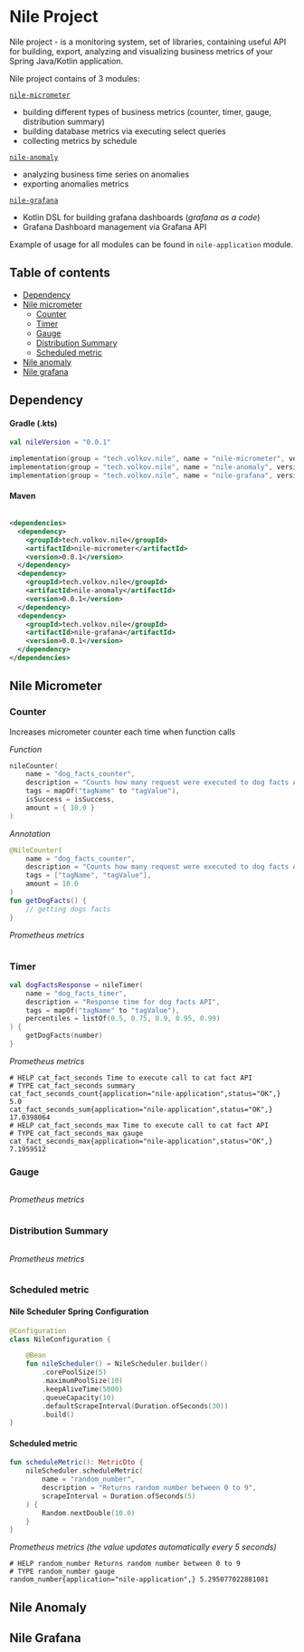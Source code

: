 # Nile Project

Nile project - is a monitoring system, set of libraries, containing useful API for building, export, analyzing and visualizing business metrics of your Spring Java/Kotlin application. 

Nile project contains of 3 modules:

[`nile-micrometer`](#nile-micrometer)
  - building different types of business metrics (counter, timer, gauge, distribution summary)
  - building database metrics via executing select queries
  - collecting metrics by schedule

[`nile-anomaly`](#nile-anomaly)
  - analyzing business time series on anomalies
  - exporting anomalies metrics

[`nile-grafana`](#nile-grafana)
  - Kotlin DSL for building grafana dashboards (*grafana as a code*)
  - Grafana Dashboard management via Grafana API

Example of usage for all modules can be found in `nile-application` module.

## Table of contents

- [Dependency](#Dependency)
- [Nile micrometer](#nile-micrometer)
    - [Counter](#nile-micrometer-counter)
    - [Timer](#nile-micrometer-timer)
    - [Gauge](#nile-micrometer-gauge)
    - [Distribution Summary](#nile-micrometer-distribution-summary)
    - [Scheduled metric](#nile-micrometer-scheduled-metric)
- [Nile anomaly](#nile-anomaly)
- [Nile grafana](#nile-grafana)

## Dependency

#### Gradle (.kts)

```kotlin
val nileVersion = "0.0.1"

implementation(group = "tech.volkov.nile", name = "nile-micrometer", version = nileVersion)
implementation(group = "tech.volkov.nile", name = "nile-anomaly", version = nileVersion)
implementation(group = "tech.volkov.nile", name = "nile-grafana", version = nileVersion)
```

#### Maven

```xml

<dependencies>
  <dependency>
    <groupId>tech.volkov.nile</groupId>
    <artifactId>nile-micrometer</artifactId>
    <version>0.0.1</version>
  </dependency>
  <dependency>
    <groupId>tech.volkov.nile</groupId>
    <artifactId>nile-anomaly</artifactId>
    <version>0.0.1</version>
  </dependency>
  <dependency>
    <groupId>tech.volkov.nile</groupId>
    <artifactId>nile-grafana</artifactId>
    <version>0.0.1</version>
  </dependency>
</dependencies>
```

<a name="nile-micrometer"></a>
## Nile Micrometer

<a name="nile-micrometer-counter"></a>
### Counter

Increases micrometer counter each time when function calls  

*Function*

```kotlin
nileCounter(
    name = "dog_facts_counter",
    description = "Counts how many request were executed to dog facts API",
    tags = mapOf("tagName" to "tagValue"),
    isSuccess = isSuccess,
    amount = { 10.0 }
)
```

*Annotation*

```kotlin
@NileCounter(
    name = "dog_facts_counter",
    description = "Counts how many request were executed to dog facts API",
    tags = ["tagName", "tagValue"],
    amount = 10.0
)
fun getDogFacts() {
    // getting dogs facts
}
```

*Prometheus metrics*

```

```

<a name="nile-micrometer-timer"></a>
### Timer

```kotlin
val dogFactsResponse = nileTimer(
    name = "dog_facts_timer",
    description = "Response time for dog facts API",
    tags = mapOf("tagName" to "tagValue"),
    percentiles = listOf(0.5, 0.75, 0.9, 0.95, 0.99)
) {    
    getDogFacts(number)
}
```

*Prometheus metrics*

```
# HELP cat_fact_seconds Time to execute call to cat fact API
# TYPE cat_fact_seconds summary
cat_fact_seconds_count{application="nile-application",status="OK",} 5.0
cat_fact_seconds_sum{application="nile-application",status="OK",} 17.0398064
# HELP cat_fact_seconds_max Time to execute call to cat fact API
# TYPE cat_fact_seconds_max gauge
cat_fact_seconds_max{application="nile-application",status="OK",} 7.1959512
```

<a name="nile-micrometer-gauge"></a>
### Gauge

```kotlin

```

*Prometheus metrics*

```

```

<a name="nile-micrometer-distribution-summary"></a>
### Distribution Summary

```kotlin

```

*Prometheus metrics*

```

```

<a name="nile-micrometer-scheduled-metric"></a>
### Scheduled metric

#### Nile Scheduler Spring Configuration
```kotlin
@Configuration
class NileConfiguration {

    @Bean
    fun nileScheduler() = NileScheduler.builder()
        .corePoolSize(5)
        .maximumPoolSize(10)
        .keepAliveTime(5000)
        .queueCapacity(10)
        .defaultScrapeInterval(Duration.ofSeconds(30))
        .build()
}
```

#### Scheduled metric

```kotlin
fun scheduleMetric(): MetricDto {
    nileScheduler.scheduleMetric(
        name = "random_number",
        description = "Returns random number between 0 to 9",
        scrapeInterval = Duration.ofSeconds(5)
    ) {
        Random.nextDouble(10.0)
    }
}
```

*Prometheus metrics (the value updates automatically every 5 seconds)*

```
# HELP random_number Returns random number between 0 to 9
# TYPE random_number gauge
random_number{application="nile-application",} 5.295077022881081
```

<a name="nile-anomaly"></a>
## Nile Anomaly


<a name="nile-grafana"></a>
## Nile Grafana
